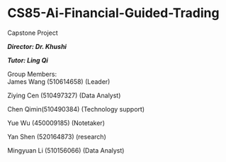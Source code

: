 # CS85-Ai-Financial-Guided-Trading
Capstone Project

***Director: Dr. Khushi***

***Tutor: Ling Qi***

Group Members:
<br>
James Wang (510614658) (Leader)

Ziying Cen (510497327) (Data Analyst)

Chen Qimin(510490384) (Technology support)

Yue Wu (450009185) (Notetaker)

Yan Shen (520164873) (research)

Mingyuan Li (510156066) (Data Analyst)
